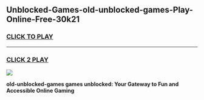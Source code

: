 
## Unblocked-Games-old-unblocked-games-Play-Online-Free-30k21
<h3>
<a href="https://premium76.site?title=old-unblocked-games&ref=26A">CLICK TO PLAY</a></h3>
<hr>

<h3>
<a href="https://premium76.site?title=old-unblocked-games&ref=26A">CLICK 2 PLAY</a>
  
</h3>

<a href="https://premium76.site?title=old-unblocked-games&ref=26A"><img src="https://clearcache.store/games.png"></a>


**old-unblocked-games games unblocked: Your Gateway to Fun and Accessible Online Gaming**

